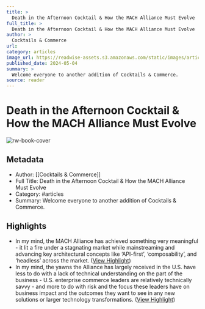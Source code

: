 ```yaml
---
title: >
  Death in the Afternoon Cocktail & How the MACH Alliance Must Evolve
full_title: >
  Death in the Afternoon Cocktail & How the MACH Alliance Must Evolve
author: >
  Cocktails & Commerce
url: 
category: articles
image_url: https://readwise-assets.s3.amazonaws.com/static/images/article0.00998d930354.png
published_date: 2024-05-04
summary: >
  Welcome everyone to another addition of Cocktails & Commerce.
source: reader
---
```

# Death in the Afternoon Cocktail & How the MACH Alliance Must Evolve

![rw-book-cover](https://readwise-assets.s3.amazonaws.com/static/images/article0.00998d930354.png)

## Metadata
- Author: [[Cocktails & Commerce]]
- Full Title: Death in the Afternoon Cocktail & How the MACH Alliance Must Evolve
- Category: #articles
- Summary: Welcome everyone to another addition of Cocktails & Commerce.

## Highlights
- In my mind, the MACH Alliance has achieved something very meaningful - it lit a fire under a stagnating market while mainstreaming and advancing key architectural concepts like ‘API-first’, ‘composability’, and ‘headless’ across the market. ([View Highlight](https://read.readwise.io/read/01hx6fgh50d0h81mxd074qf9c2))
- In my mind, the yawns the Alliance has largely received in the U.S. have less to do with a lack of technical understanding on the part of the business - U.S. enterprise commerce leaders are relatively technically savvy - and more to do with risk and the focus these leaders have on business impact and the outcomes they want to see in any new solutions or larger technology transformations. ([View Highlight](https://read.readwise.io/read/01hx6fs22mfmzhp8c2v4yw0r6b))


